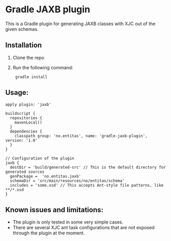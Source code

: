 Gradle JAXB plugin
==================

This is a Gradle plugin for generating JAXB classes with XJC out of the given schemas.

Installation 
------------
1. Clone the repo
2. Run the following command:

        gradle install

Usage:  
------

    apply plugin: 'jaxb'

    buildscript {
      repositories {
        mavenLocal()
      }
      dependencies {
        classpath group: 'no.entitas', name: 'gradle-jaxb-plugin', version: '1.0'
      }
    }

    // Configuration of the plugin
    jaxb {
      destDir = 'build/generated-src' // This is the default directory for generated sources
      genPackage =  'no.entitas.jaxb'
      schemaDir = 'src/main/resources/no/entitas/schema'
      includes = 'some.xsd' // This accepts Ant-style file patterns, like **/*.xsd
    }

Known issues and limitations:  
----------------------------
* The plugin is only tested in some very simple cases.   
* There are several XJC ant task configurations that are not exposed through the plugin at the moment.